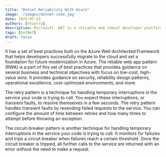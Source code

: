 ```yaml
---
title: "Dotnet Reliability With Azure"
image: '/images/dotnet-code.jpg'
date: 2023-07-23
authors: [thierry]
description: Microsoft .NET is a reliable and robust developer platform that supports Windows, macOS, and Linux operating systems.
tags: [DotNet]
draft: false
---
```


 It has a set of best practices built on the Azure Well-Architected Framework that helps developers successfully migrate to the cloud and set a foundation for future modernization in Azure. The reliable web app pattern (RWA) is a part of this set of best practices that provides guidance on several business and technical objectives with focus on low-cost, high-value wins. It provides guidance on security, reliability design patterns, operational excellence, cost-optimized environments, and more.

The retry pattern is a technique for handling temporary interruptions in the service your code is trying to call. You expect these interruptions, or transient faults, to resolve themselves in a few seconds. The retry pattern handles transient faults by resending failed requests to the service. You can configure the amount of time between retries and how many times to attempt before throwing an exception.

The circuit-breaker pattern is another technique for handling temporary interruptions in the service your code is trying to call. It monitors for failures and trips a circuit breaker when failures reach a certain threshold. Once the circuit breaker is tripped, all further calls to the service are returned with an error without the need to make a request.